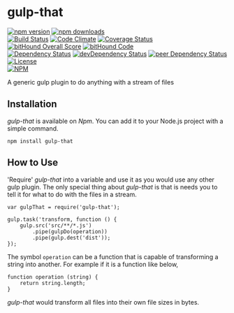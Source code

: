 # gulp-that

[![npm version](https://badge.fury.io/js/gulp-that.svg)](https://badge.fury.io/js/gulp-that)
[![npm downloads](https://img.shields.io/npm/dt/gulp-that.svg)](https://www.npmjs.com/package/gulp-that)  
[![Build Status](https://travis-ci.org/myTerminal/gulp-that.svg?branch=master)](https://travis-ci.org/myTerminal/gulp-that)
[![Code Climate](https://codeclimate.com/github/myTerminal/gulp-that.png)](https://codeclimate.com/github/myTerminal/gulp-that)
[![Coverage Status](https://img.shields.io/coveralls/myTerminal/gulp-that.svg)](https://coveralls.io/r/myTerminal/gulp-that?branch=master)
[![bitHound Overall Score](https://www.bithound.io/github/myTerminal/gulp-that/badges/score.svg)](https://www.bithound.io/github/myTerminal/gulp-that)
[![bitHound Code](https://www.bithound.io/github/myTerminal/gulp-that/badges/code.svg)](https://www.bithound.io/github/myTerminal/gulp-that)  
[![Dependency Status](https://david-dm.org/myTerminal/gulp-that.svg)](https://david-dm.org/myTerminal/gulp-that)
[![devDependency Status](https://david-dm.org/myTerminal/gulp-that/dev-status.svg)](https://david-dm.org/myTerminal/gulp-that#info=devDependencies)
[![peer Dependency Status](https://david-dm.org/myTerminal/gulp-that/peer-status.svg)](https://david-dm.org/myTerminal/gulp-that#info=peerDependencies)  
[![License](https://img.shields.io/badge/LICENSE-GPL%20v3.0-blue.svg)](https://www.gnu.org/licenses/gpl.html)  
[![NPM](https://nodei.co/npm/gulp-that.png?downloads=true&downloadRank=true&stars=true)](https://nodei.co/npm/gulp-that/)

A generic gulp plugin to do anything with a stream of files

## Installation

*gulp-that* is available on *Npm*. You can add it to your Node.js project with a simple command.

    npm install gulp-that

## How to Use

'Require' *gulp-that* into a variable and use it as you would use any other gulp plugin. The only special thing about *gulp-that* is that is needs you to tell it for what to do with the files in a stream.

    var gulpThat = require('gulp-that');

    gulp.task('transform, function () {
        gulp.src('src/**/*.js')
            .pipe(gulpDo(operation))
            .pipe(gulp.dest('dist'));
    });

The symbol `operation` can be a function that is capable of transforming a string into another. For example if it is a function like below,

    function operation (string) {
        return string.length;
    }

*gulp-that* would transform all files into their own file sizes in bytes.
